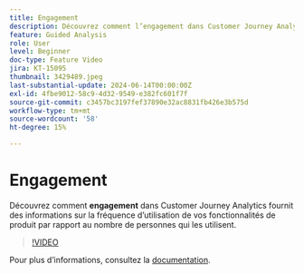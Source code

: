 ```yaml
---
title: Engagement
description: Découvrez comment l’engagement dans Customer Journey Analytics permet d’obtenir des informations sur la fréquence d’utilisation de vos fonctionnalités de produit par rapport au nombre de personnes qui les utilisent.
feature: Guided Analysis
role: User
level: Beginner
doc-type: Feature Video
jira: KT-15095
thumbnail: 3429489.jpeg
last-substantial-update: 2024-06-14T00:00:00Z
exl-id: 4fbe9012-58c9-4d32-9549-e382fc601f7f
source-git-commit: c3457bc3197fef37890e32ac8831fb426e3b575d
workflow-type: tm+mt
source-wordcount: '58'
ht-degree: 15%

---
```


# Engagement

Découvrez comment **engagement** dans Customer Journey Analytics fournit des informations sur la fréquence d’utilisation de vos fonctionnalités de produit par rapport au nombre de personnes qui les utilisent.

>[!VIDEO](https://video.tv.adobe.com/v/3429489/&learn=on)

Pour plus dʼinformations, consultez la [documentation](https://experienceleague.adobe.com/en/docs/analytics-platform/using/guided-analysis/feature-matrix/engagement).
